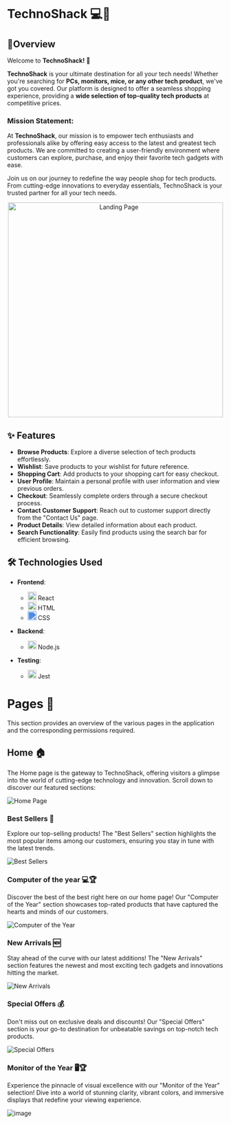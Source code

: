 # TechnoShack 💻🛒

## 📝Overview

Welcome to **TechnoShack!** 🚀

**TechnoShack** is your ultimate destination for all your tech needs! Whether you're searching for **PCs, monitors, mice, or any other tech product**, we've got you covered. Our platform is designed to offer a seamless shopping experience, providing a **wide selection of top-quality tech products** at competitive prices.

### Mission Statement:

At **TechnoShack**, our mission is to empower tech enthusiasts and professionals alike by offering easy access to the latest and greatest tech products. We are committed to creating a user-friendly environment where customers can explore, purchase, and enjoy their favorite tech gadgets with ease.

Join us on our journey to redefine the way people shop for tech products. From cutting-edge innovations to everyday essentials, TechnoShack is your trusted partner for all your tech needs.

<p align="center">
  <img src="https://firebasestorage.googleapis.com/v0/b/technoshack-cbd13.appspot.com/o/LogoTechnoShack.png?alt=media&token=0ee9731f-93f9-4566-9321-bb638e4ec91a" alt="Landing Page" width="500">
</p>

## ✨ Features

- **Browse Products**: Explore a diverse selection of tech products effortlessly.
- **Wishlist**: Save products to your wishlist for future reference.
- **Shopping Cart**: Add products to your shopping cart for easy checkout.
- **User Profile**: Maintain a personal profile with user information and view previous orders.
- **Checkout**: Seamlessly complete orders through a secure checkout process.
- **Contact Customer Support**: Reach out to customer support directly from the "Contact Us" page.
- **Product Details**: View detailed information about each product.
- **Search Functionality**: Easily find products using the search bar for efficient browsing.

## 🛠️ Technologies Used

- **Frontend**:
  - <img src="https://cdn-images-1.medium.com/max/512/1*6kK9j74vyOmXYm1gN6ARhQ.png" alt="React" width="20"/> React
  - <img src="https://cdn.jsdelivr.net/npm/programming-languages-logos/src/html/html.png" alt="HTML5" width="20"/> HTML
  - <img src="https://raw.githubusercontent.com/gilbarbara/logos/master/logos/css-3.svg" alt="CSS3" width="20" style="filter: invert(56%) sepia(97%) saturate(754%) hue-rotate(194deg) brightness(94%) contrast(87%);"/> CSS

- **Backend**:
  - <img src="https://raw.githubusercontent.com/gilbarbara/logos/master/logos/nodejs-icon.svg" alt="Node.js" width="20"/> Node.js

- **Testing**:
  - <img src="https://jestjs.io/img/favicon/favicon.ico" alt="Jest" width="20"/> Jest
 
# Pages 📄

This section provides an overview of the various pages in the application and the corresponding permissions required.

## Home 🏠

The Home page is the gateway to TechnoShack, offering visitors a glimpse into the world of cutting-edge technology and innovation. Scroll down to discover our featured sections:

![Home Page](https://github.com/ViktorKrumov/Graduation-Project/assets/80381396/8c303f47-ed61-4e48-a3ea-d74b74c22683)

### Best Sellers 🌟

Explore our top-selling products! The "Best Sellers" section highlights the most popular items among our customers, ensuring you stay in tune with the latest trends.

![Best Sellers](https://github.com/ViktorKrumov/Graduation-Project/assets/80381396/df179852-8302-4051-97fa-9ee29ab63178)

### Computer of the year 💻🏆

Discover the best of the best right here on our home page! Our "Computer of the Year" section showcases top-rated products that have captured the hearts and minds of our customers.

![Computer of the Year](https://github.com/ViktorKrumov/Graduation-Project/assets/80381396/5cbf067c-832d-408a-86a3-2bf4ad129fa8)

### New Arrivals 🆕

Stay ahead of the curve with our latest additions! The "New Arrivals" section features the newest and most exciting tech gadgets and innovations hitting the market.

![New Arrivals](https://github.com/ViktorKrumov/Graduation-Project/assets/80381396/36de9e90-5a78-415e-b7c3-09f5a40e3e96)

### Special Offers 💰

Don't miss out on exclusive deals and discounts! Our "Special Offers" section is your go-to destination for unbeatable savings on top-notch tech products.

![Special Offers](https://github.com/ViktorKrumov/Graduation-Project/assets/80381396/a5933661-33b4-4587-90fb-f10d47e0b3ea)

### Monitor of the Year 🖥️🏆

Experience the pinnacle of visual excellence with our "Monitor of the Year" selection! Dive into a world of stunning clarity, vibrant colors, and immersive displays that redefine your viewing experience.

![image](https://github.com/ViktorKrumov/Graduation-Project/assets/80381396/7f949620-71d5-45e0-80c4-25ac0cb1aca9)




